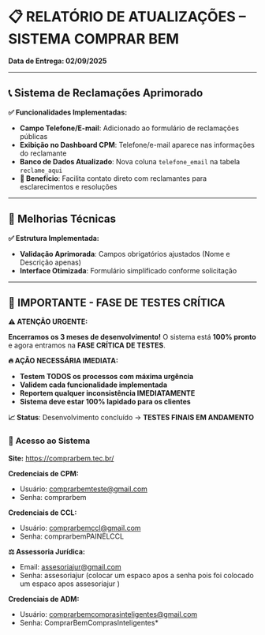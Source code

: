 # 📋 RELATÓRIO DE ATUALIZAÇÕES – SISTEMA COMPRAR BEM

**Data de Entrega: 02/09/2025**

---

## 📞 **Sistema de Reclamações Aprimorado**

**✅ Funcionalidades Implementadas:**

- **Campo Telefone/E-mail**: Adicionado ao formulário de reclamações públicas
- **Exibição no Dashboard CPM**: Telefone/e-mail aparece nas informações do reclamante
- **Banco de Dados Atualizado**: Nova coluna `telefone_email` na tabela `reclame_aqui`
- **🎯 Benefício**: Facilita contato direto com reclamantes para esclarecimentos e resoluções

---

## 🔧 **Melhorias Técnicas**

**✅ Estrutura Implementada:**

- **Validação Aprimorada**: Campos obrigatórios ajustados (Nome e Descrição apenas)
- **Interface Otimizada**: Formulário simplificado conforme solicitação

---

## 🚨 **IMPORTANTE - FASE DE TESTES CRÍTICA**

**⚠️ ATENÇÃO URGENTE:**

**Encerramos os 3 meses de desenvolvimento!** O sistema está **100% pronto** e agora entramos na **FASE CRÍTICA DE TESTES**.

**🔥 AÇÃO NECESSÁRIA IMEDIATA:**

- **Testem TODOS os processos com máxima urgência**
- **Validem cada funcionalidade implementada**
- **Reportem qualquer inconsistência IMEDIATAMENTE**
- **Sistema deve estar 100% lapidado para os clientes**

**📈 Status**: Desenvolvimento concluído → **TESTES FINAIS EM ANDAMENTO**


### 🔐 **Acesso ao Sistema**

**Site:** https://comprarbem.tec.br/

**Credenciais de CPM:**
- Usuário: comprarbemteste@gmail.com
- Senha: comprarbem

**Credenciais de CCL:**
- Usuário: comprarbemccl@gmail.com
- Senha: comprarbemPAINELCCL

**⚖️ Assessoria Jurídica:**
- Email: assesoriajur@gmail.com
- Senha: assesoriajur 
(colocar um espaco apos a senha pois foi colocado um espaco apos assesoriajur )

**Credenciais de ADM:**
- Usuário: comprarbemcomprasinteligentes@gmail.com
- Senha: ComprarBemComprasInteligentes*

